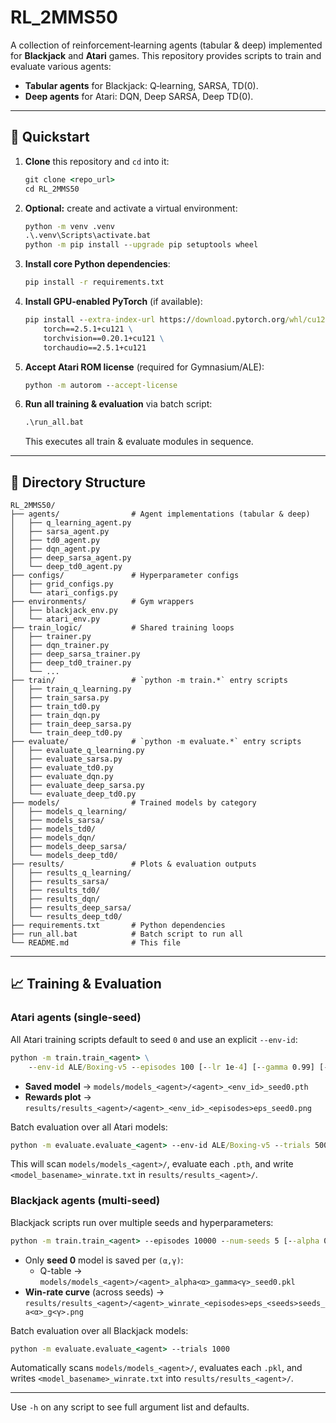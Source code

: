 # RL\_2MMS50

A collection of reinforcement‑learning agents (tabular & deep) implemented for **Blackjack** and **Atari** games. This repository provides scripts to train and evaluate various agents:

- **Tabular agents** for Blackjack: Q‑learning, SARSA, TD(0).
- **Deep agents** for Atari: DQN, Deep SARSA, Deep TD(0).

---

## 🚀 Quickstart

1. **Clone** this repository and `cd` into it:

   ```bat
   git clone <repo_url>
   cd RL_2MMS50
   ```

2. **Optional:** create and activate a virtual environment:

   ```bat
   python -m venv .venv
   .\.venv\Scripts\activate.bat
   python -m pip install --upgrade pip setuptools wheel
   ```

3. **Install core Python dependencies**:

   ```bat
   pip install -r requirements.txt
   ```

4. **Install GPU‑enabled PyTorch** (if available):

   ```bat
   pip install --extra-index-url https://download.pytorch.org/whl/cu121 \
       torch==2.5.1+cu121 \
       torchvision==0.20.1+cu121 \
       torchaudio==2.5.1+cu121
   ```

5. **Accept Atari ROM license** (required for Gymnasium/ALE):

   ```bat
   python -m autorom --accept-license
   ```

6. **Run all training & evaluation** via batch script:

   ```bat
   .\run_all.bat
   ```

   This executes all train & evaluate modules in sequence.

---

## 📂 Directory Structure

```
RL_2MMS50/
├── agents/                # Agent implementations (tabular & deep)
│   ├── q_learning_agent.py
│   ├── sarsa_agent.py
│   ├── td0_agent.py
│   ├── dqn_agent.py
│   ├── deep_sarsa_agent.py
│   └── deep_td0_agent.py
├── configs/               # Hyperparameter configs
│   ├── grid_configs.py
│   └── atari_configs.py
├── environments/          # Gym wrappers
│   ├── blackjack_env.py
│   └── atari_env.py
├── train_logic/           # Shared training loops
│   ├── trainer.py
│   ├── dqn_trainer.py
│   ├── deep_sarsa_trainer.py
│   ├── deep_td0_trainer.py
│   └── ...
├── train/                 # `python -m train.*` entry scripts
│   ├── train_q_learning.py
│   ├── train_sarsa.py
│   ├── train_td0.py
│   ├── train_dqn.py
│   ├── train_deep_sarsa.py
│   └── train_deep_td0.py
├── evaluate/              # `python -m evaluate.*` entry scripts
│   ├── evaluate_q_learning.py
│   ├── evaluate_sarsa.py
│   ├── evaluate_td0.py
│   ├── evaluate_dqn.py
│   ├── evaluate_deep_sarsa.py
│   └── evaluate_deep_td0.py
├── models/                # Trained models by category
│   ├── models_q_learning/
│   ├── models_sarsa/
│   ├── models_td0/
│   ├── models_dqn/
│   ├── models_deep_sarsa/
│   └── models_deep_td0/
├── results/               # Plots & evaluation outputs
│   ├── results_q_learning/
│   ├── results_sarsa/
│   ├── results_td0/
│   ├── results_dqn/
│   ├── results_deep_sarsa/
│   └── results_deep_td0/
├── requirements.txt       # Python dependencies
├── run_all.bat            # Batch script to run all
└── README.md              # This file
```

---

## 📈 Training & Evaluation

### Atari agents (single-seed)

All Atari training scripts default to seed `0` and use an explicit `--env-id`:

```bat
python -m train.train_<agent> \
    --env-id ALE/Boxing-v5 --episodes 100 [--lr 1e-4] [--gamma 0.99] [--render]
```

- **Saved model** → `models/models_<agent>/<agent>_<env_id>_seed0.pth`
- **Rewards plot** → `results/results_<agent>/<agent>_<env_id>_<episodes>eps_seed0.png`

Batch evaluation over all Atari models:

```bat
python -m evaluate.evaluate_<agent> --env-id ALE/Boxing-v5 --trials 500
```

This will scan `models/models_<agent>/`, evaluate each `.pth`, and write `<model_basename>_winrate.txt` in `results/results_<agent>/`.

### Blackjack agents (multi-seed)

Blackjack scripts run over multiple seeds and hyperparameters:

```bat
python -m train.train_<agent> --episodes 10000 --num-seeds 5 [--alpha 0.1] [--gamma 0.9]
```

- Only **seed 0** model is saved per `(α,γ)`:
  - Q-table → `models/models_<agent>/<agent>_alpha<α>_gamma<γ>_seed0.pkl`
- **Win-rate curve** (across seeds) → `results/results_<agent>/<agent>_winrate_<episodes>eps_<seeds>seeds_a<α>_g<γ>.png`

Batch evaluation over all Blackjack models:

```bat
python -m evaluate.evaluate_<agent> --trials 1000
```

Automatically scans `models/models_<agent>/`, evaluates each `.pkl`, and writes `<model_basename>_winrate.txt` into `results/results_<agent>/`.

---

Use `-h` on any script to see full argument list and defaults.

